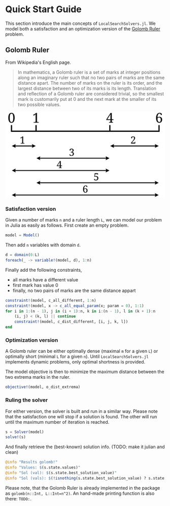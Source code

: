# Quick Start Guide
This section introduce the main concepts of `LocalSearchSolvers.jl`. We model both a satisfaction and an optimization version of the [Golomb Ruler](https://en.wikipedia.org/wiki/Golomb_ruler) problem.

## Golomb Ruler
From Wikipedia's English page.
> In mathematics, a Golomb ruler is a set of marks at integer positions along an imaginary ruler such that no two pairs of marks are the same distance apart. The number of marks on the ruler is its order, and the largest distance between two of its marks is its length. Translation and reflection of a Golomb ruler are considered trivial, so the smallest mark is customarily put at 0 and the next mark at the smaller of its two possible values.

![](img/Golomb_Ruler-4.svg)

### Satisfaction version
Given a number of marks `n` and a ruler length `L`, we can model our problem in Julia as easily as follows. First create an empty problem.

 ```julia
model = Model()
```

Then add `n` variables with domain `d`.

```julia
d = domain(0:L)
foreach(_ -> variable!(model, d), 1:n)
```

Finally add the following constraints,
* all marks have a different value
* first mark has value 0
* finally, no two pairs of marks are the same distance appart

```julia
constraint!(model, c_all_different, 1:n)
constraint!(model, x -> c_all_equal_param(x; param = 0), 1:1)
for i in 1:(n - 1), j in (i + 1):n, k in i:(n - 1), l in (k + 1):n
    (i, j) < (k, l) || continue
    constraint!(model, c_dist_different, [i, j, k, l])
end
```

### Optimization version
A Golomb ruler can be either optimally dense (maximal `m` for a given `L`) or optimally short (minimal `L` for a given `n`). Until `LocalSearchSolvers.jl` implements dynamic problems, only optimal shortness is provided.

The model objective is then to minimize the maximum distance between the two extrema marks in the ruler.

```julia
objective!(model, o_dist_extrema)
```

### Ruling the solver
For either version, the solver is built and run in a similar way. Please note that the satisfaction one will stop if a solution is found. The other will run until the maximum number of iteration is reached.

```julia
s = Solver(model)
solve!(s)
```

And finally retrieve the (best-known) solution info. (TODO: make it julian and clean)

```julia
@info "Results golomb!"
@info "Values: $(s.state.values)"
@info "Sol (val): $(s.state.best_solution_value)"
@info "Sol (vals): $(!isnothing(s.state.best_solution_value) ? s.state.best_solution : nothing)"
```

Please note, that the Golomb Ruler is already implemented in the package as `golomb(n::Int, L::Int=n^2)`. An hand-made printing function is also there: `TODO:`.

